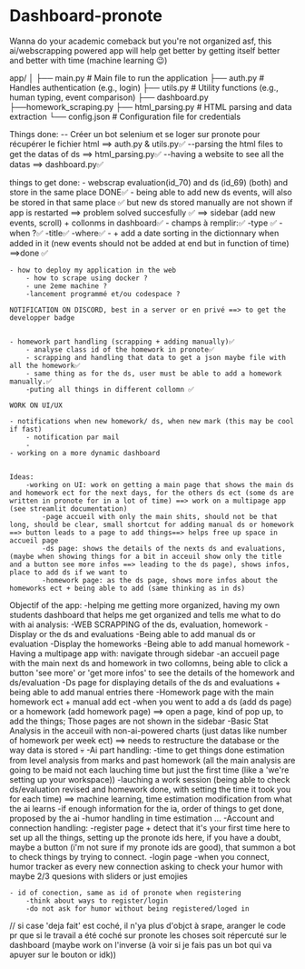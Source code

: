 # Dashboard-pronote
Wanna do your academic comeback but you're not organized asf, this ai/webscrapping powered app will help get better by getting itself better and better with time (machine learning 😉)

app/
│
├── main.py                 # Main file to run the application
├── auth.py                 # Handles authentication (e.g., login)
├── utils.py                # Utility functions (e.g., human typing, event comparison)
├── dashboard.py 
├──homework_scraping.py
├── html_parsing.py         # HTML parsing and data extraction
└── config.json             # Configuration file for credentials



Things done:
    -- Créer un bot selenium et se loger sur pronote pour récupérer le fichier html ==> auth.py & utils.py✅
    --parsing the html files to get the datas of ds ==> html_parsing.py✅
    --having a website to see all the datas ==> dashboard.py✅


things to get done:
    - webscrap evaluation(id_70) and ds (id_69) (both) and store in the same place DONE✅
    - being able to add new ds events, will also be stored in that same place ✅ but new ds stored manually are not shown if app is restarted ==> problem solved succesfully ✅
        ==> sidebar (add new events, scroll) + collonms in dashboard✅
        - champs à remplir:✅
            -type ✅
            - when ?✅
            -title✅
            -where✅
            - + add a date sorting in the dictionnary when added in it (new events should not be added at end but in function of time) ==>done ✅
    
    - how to deploy my application in the web
        - how to scrape using docker ?
        - une 2eme machine ?
        -lancement programmé et/ou codespace ? 

    NOTIFICATION ON DISCORD, best in a server or en privé ==> to get the developper badge


    - homework part handling (scrapping + adding manually)✅
        - analyse class id of the homework in pronote✅
        - scrapping and handling that data to get a json maybe file with all the homework✅
        - same thing as for the ds, user must be able to add a homework manually.✅
        -puting all things in different collomn ✅

    WORK ON UI/UX 

    - notifications when new homework/ ds, when new mark (this may be cool if fast)
        - notification par mail
        -
    - working on a more dynamic dashboard 
    

    Ideas:
        -working on UI: work on getting a main page that shows the main ds and homework ect for the next days, for the others ds ect (some ds are written in pronote for in a lot of time) ==> work on a multipage app (see streamlit documentation)
            -page accueil with only the main shits, should not be that long, should be clear, small shortcut for adding manual ds or homework ==> button leads to a page to add things==> helps free up space in accueil page
            -ds page: shows the details of the nexts ds and evaluations, (maybe when showing things for a bit in acceuil show only the title and a button see more infos ==> leading to the ds page), shows infos, place to add ds if we want to
            -homework page: as the ds page, shows more infos about the homeworks ect + being able to add (same thinking as in ds)



Objectif of the app:
    -helping me getting more organized, having my own students dashboard that helps me get organized and tells me what to do with ai analysis:
        -WEB SCRAPPING of the ds, evaluation, homework
        -Display or the ds and evaluations
        -Being able to add manual ds or evaluation
        -Display the homeworks
        -Being able to add manual homework
        -Having a multipage app with: navigate through sidebar
            -an accueil page with the main next ds and homework in two collomns, being able to click a button 'see more' or 'get more infos' to see the details of the homework and ds/evaluation
            -Ds page for displaying details of the ds and evaluations + being able to add manual entries there
            -Homework page with the main homework ect + manual add ect
            -when you went to add a ds (add ds page) or a homework (add homework page) ==> open a page, kind of pop up, to add the things; Those pages are not shown in the sidebar
            -Basic Stat Analysis in the acceuil with non-ai-powered charts (just datas like number of homework per week ect) ==> needs to restructure the database or the way data is stored 💀
        -Ai part handling: 
            -time to get things done estimation from level analysis from marks and past homework (all the main analysis are going to be maid not each lauching time but just the first time (like a 'we're setting up your workspace))
            -lauching a work session (being able to check ds/evaluation revised and homework done, with setting the time it took you for each time) ==> machine learning, time estimation modification from what the ai learns
            -if enough information for the ia, order of things to get done, proposed by the ai
            -humor handling in time estimation
            ...
        -Account and connection handling:
            -register page + detect that it's your first time here to set up all the things, setting up the pronote ids here, if you have a doubt, maybe a button (i'm not sure if my pronote ids are good), that summon a bot to check things by trying to connect.
            -login page
                -when you connect, humor tracker as every new connection asking to check your humor with maybe 2/3 quesions with sliders or just emojies

    - id of conection, same as id of pronote when registering
        -think about ways to register/login
        -do not ask for humor without being registered/loged in


// si case 'deja fait' est coché, il n'ya plus d'objct à srape, aranger le code pr que si le travail a été coché sur pronote
les choses soit répercuté sur le dashboard (maybe work on l'inverse (à voir si je fais pas un bot qui va apuyer sur le bouton or idk))

